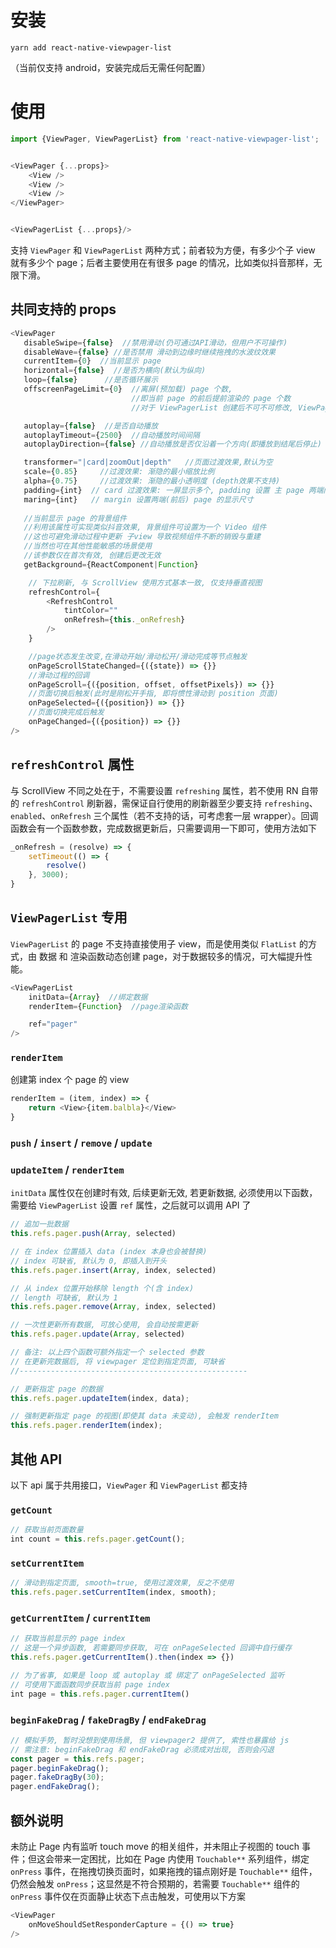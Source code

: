 # 安装

`yarn add react-native-viewpager-list`

（当前仅支持 android，安装完成后无需任何配置）

# 使用

```js
import {ViewPager, ViewPagerList} from 'react-native-viewpager-list';


<ViewPager {...props}>
    <View />
    <View />
    <View />
</ViewPager>


<ViewPagerList {...props}/>
```

支持 `ViewPager` 和 `ViewPagerList` 两种方式；前者较为方便，有多少个子 view 就有多少个 page；后者主要使用在有很多 page 的情况，比如类似抖音那样，无限下滑。

## 共同支持的 props

```js
<ViewPager 
   disableSwipe={false}  //禁用滑动(仍可通过API滑动，但用户不可操作)
   disableWave={false} //是否禁用 滑动到边缘时继续拖拽的水波纹效果
   currentItem={0}  //当前显示 page
   horizontal={false}  //是否为横向(默认为纵向)
   loop={false}      //是否循环展示
   offscreenPageLimit={0}  //离屏(预加载) page 个数, 
                           //即当前 page 的前后提前渲染的 page 个数
                           //对于 ViewPagerList 创建后不可不可修改, ViewPager 无此限制

   autoplay={false}  //是否自动播放
   autoplayTimeout={2500}  //自动播放时间间隔
   autoplayDirection={false} //自动播放是否仅沿着一个方向(即播放到结尾后停止)

   transformer="|card|zoomOut|depth"   //页面过渡效果,默认为空
   scale={0.85}     //过渡效果: 渐隐的最小缩放比例
   alpha={0.75}     //过渡效果: 渐隐的最小透明度 (depth效果不支持)
   padding={int}  // card 过渡效果: 一屏显示多个, padding 设置 主 page 两端间距
   maring={int}   // margin 设置两端(前后) page 的显示尺寸
   
   //当前显示 page 的背景组件
   //利用该属性可实现类似抖音效果, 背景组件可设置为一个 Video 组件
   //这也可避免滑动过程中更新 子view 导致视频组件不断的销毁与重建
   //当然也可在其他性能敏感的场景使用
   //该参数仅在首次有效, 创建后更改无效
   getBackground={ReactComponent|Function} 

    // 下拉刷新, 与 ScrollView 使用方式基本一致, 仅支持垂直视图
    refreshControl={
        <RefreshControl
            tintColor=""
            onRefresh={this._onRefresh}
        />
    }

    //page状态发生改变,在滑动开始/滑动松开/滑动完成等节点触发
    onPageScrollStateChanged={({state}) => {}}  
    //滑动过程的回调
    onPageScroll={({position, offset, offsetPixels}) => {}}
    //页面切换后触发(此时是刚松开手指, 即将惯性滑动到 position 页面)
    onPageSelected={({position}) => {}}
    //页面切换完成后触发
    onPageChanged={({position}) => {}}
/>
```

## `refreshControl` 属性

与 ScrollView 不同之处在于，不需要设置 `refreshing` 属性，若不使用 RN 自带的 `refreshControl` 刷新器，需保证自行使用的刷新器至少要支持 `refreshing`、`enabled`、`onRefresh` 三个属性（若不支持的话，可考虑套一层 wrapper）。回调函数会有一个函数参数，完成数据更新后，只需要调用一下即可，使用方法如下

```js
_onRefresh = (resolve) => {
    setTimeout(() => {
        resolve()
    }, 3000);
}
```

## `ViewPagerList` 专用

`ViewPagerList` 的 page 不支持直接使用子 view，而是使用类似 `FlatList` 的方式，由 数据 和 渲染函数动态创建 page，对于数据较多的情况，可大幅提升性能。

```js
<ViewPagerList
    initData={Array}  //绑定数据
    renderItem={Function}  //page渲染函数

    ref="pager"
/>
```

### `renderItem`

创建第 index 个 page 的 view

```js
renderItem = (item, index) => {
    return <View>{item.balbla}</View>
}
```

### `push` / `insert` / `remove` / `update`
### `updateItem` / `renderItem`

`initData` 属性仅在创建时有效, 后续更新无效, 若更新数据, 必须使用以下函数，需要给 `ViewPagerList` 设置 `ref` 属性，之后就可以调用 API 了

```js
// 追加一批数据
this.refs.pager.push(Array, selected)

// 在 index 位置插入 data (index 本身也会被替换)
// index 可缺省, 默认为 0, 即插入到开头
this.refs.pager.insert(Array, index, selected)

// 从 index 位置开始移除 length 个(含 index)
// length 可缺省, 默认为 1
this.refs.pager.remove(Array, index, selected)

// 一次性更新所有数据, 可放心使用, 会自动按需更新
this.refs.pager.update(Array, selected)

// 备注: 以上四个函数可额外指定一个 selected 参数
// 在更新完数据后, 将 viewpager 定位到指定页面, 可缺省
//---------------------------------------------------

// 更新指定 page 的数据
this.refs.pager.updateItem(index, data);

// 强制更新指定 page 的视图(即使其 data 未变动), 会触发 renderItem
this.refs.pager.renderItem(index);
```

## 其他 API

以下 api 属于共用接口，`ViewPager` 和 `ViewPagerList` 都支持

### `getCount`

```js
// 获取当前页面数量
int count = this.refs.pager.getCount();
```

### `setCurrentItem`

```js
// 滑动到指定页面, smooth=true, 使用过渡效果, 反之不使用
this.refs.pager.setCurrentItem(index, smooth);
```

### `getCurrentItem` / `currentItem`

```js
// 获取当前显示的 page index
// 这是一个异步函数, 若需要同步获取, 可在 onPageSelected 回调中自行缓存
this.refs.pager.getCurrentItem().then(index => {})

// 为了省事, 如果是 loop 或 autoplay 或 绑定了 onPageSelected 监听
// 可使用下面函数同步获取当前 page index
int page = this.refs.pager.currentItem()
```

### `beginFakeDrag` / `fakeDragBy` / `endFakeDrag`

```js
// 模拟手势, 暂时没想到使用场景, 但 viewpager2 提供了, 索性也暴露给 js
// 需注意: beginFakeDrag 和 endFakeDrag 必须成对出现, 否则会闪退
const pager = this.refs.pager;
pager.beginFakeDrag();
pager.fakeDragBy(30);
pager.endFakeDrag();
```

## 额外说明

未防止 Page 内有监听 touch move 的相关组件，并未阻止子视图的 touch 事件；但这会带来一定困扰，比如在 Page 内使用 `Touchable**` 系列组件，绑定 `onPress` 事件，在拖拽切换页面时，如果拖拽的锚点刚好是 `Touchable**` 组件，仍然会触发 `onPress`；这显然是不符合预期的，若需要 `Touchable**` 组件的 `onPress` 事件仅在页面静止状态下点击触发，可使用以下方案

```js
<ViewPager 
    onMoveShouldSetResponderCapture = {() => true}
/>
```